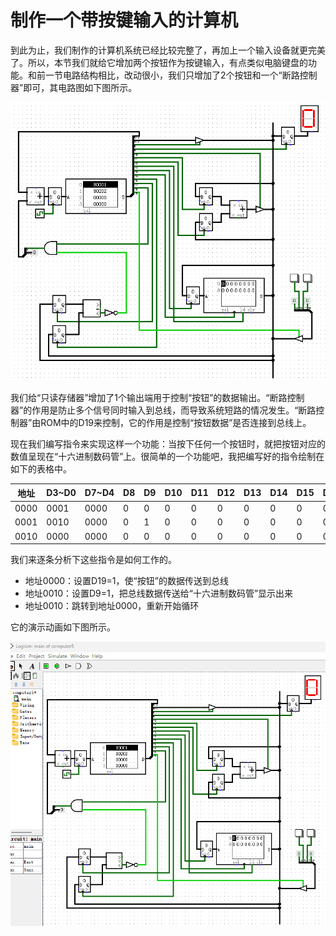 
# 制作一个带按键输入的计算机

到此为止，我们制作的计算机系统已经比较完整了，再加上一个输入设备就更完美了。所以，本节我们就给它增加两个按钮作为按键输入，有点类似电脑键盘的功能。和前一节电路结构相比，改动很小，我们只增加了2个按钮和一个“断路控制器”即可，其电路图如下图所示。

![](pic/5-8.gif#center)

我们给“只读存储器”增加了1个输出端用于控制“按钮”的数据输出。“断路控制器”的作用是防止多个信号同时输入到总线，而导致系统短路的情况发生。“断路控制器”由ROM中的D19来控制，它的作用是控制“按钮数据”是否连接到总线上。

现在我们编写指令来实现这样一个功能：当按下任何一个按钮时，就把按钮对应的数值呈现在“十六进制数码管”上。很简单的一个功能吧，我把编写好的指令绘制在如下的表格中。

|地址|D3~D0|D7~D4|D8|D9|D10|D11|D12|D13|D14|D15|D16|D17|D18|D19|十六进制|
|-|-|-|-|-|-|-|-|-|-|-|-|-|-|-|-|
|0000|0001|0000|0|0|0|0|0|0|0|0|0|0|0|1|0x80001|
|0001|0010|0000|0|1|0|0|0|0|0|0|0|0|0|1|0x80202|
|0010|0000|0000|0|0|0|0|0|0|0|0|0|0|0|0|0x0|

我们来逐条分析下这些指令是如何工作的。

* 地址0000：设置D19=1，使“按钮”的数据传送到总线
* 地址0010：设置D9=1，把总线数据传送给“十六进制数码管”显示出来
* 地址0010：跳转到地址0000，重新开始循环

它的演示动画如下图所示。

![](pic/5-9.gif#center)
